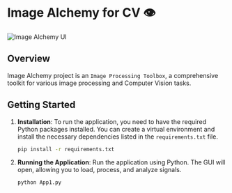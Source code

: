 <h1 align="left"> Image Alchemy for CV 👁️ </h1>

![Image Alchemy UI](https://i.ibb.co/WfPBbRh/FULL2.png)
## Overview

Image Alchemy project is an `Image Processing Toolbox`, a comprehensive toolkit for various image processing and Computer Vision tasks.


## Getting Started

1. **Installation**: To run the application, you need to have the required Python packages installed. You can create a virtual environment and install the necessary dependencies listed in the `requirements.txt` file.

   ```bash
   pip install -r requirements.txt
   ```

2. **Running the Application**: Run the application using Python. The GUI will open, allowing you to load, process, and analyze signals.

   ```bash
   python App1.py
   ```


